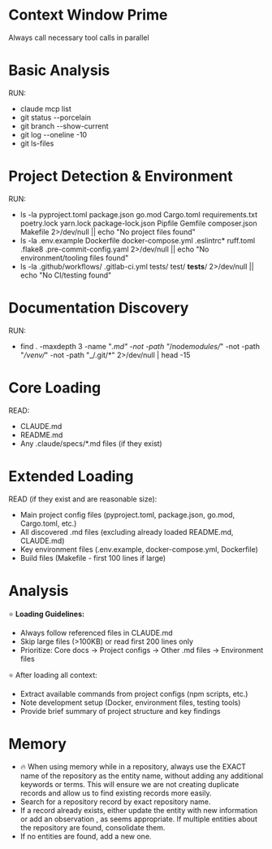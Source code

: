 # Context Window Prime

Always call necessary tool calls in parallel

# Basic Analysis
RUN:
- claude mcp list
- git status --porcelain
- git branch --show-current
- git log --oneline -10
- git ls-files

# Project Detection & Environment
RUN:
- ls -la pyproject.toml package.json go.mod Cargo.toml requirements.txt poetry.lock yarn.lock package-lock.json Pipfile Gemfile composer.json Makefile 2>/dev/null || echo "No project files found"
- ls -la .env.example Dockerfile docker-compose.yml .eslintrc\* ruff.toml .flake8 .pre-commit-config.yaml 2>/dev/null || echo "No environment/tooling files found"
- ls -la .github/workflows/ .gitlab-ci.yml tests/ test/ **tests**/ 2>/dev/null || echo "No CI/testing found"

# Documentation Discovery
RUN:
- find . -maxdepth 3 -name "_.md" -not -path "_/node*modules/*" -not -path "_/venv/_" -not -path "\_/.git/\*" 2>/dev/null | head -15

# Core Loading
READ:
- CLAUDE.md
- README.md
- Any .claude/specs/\*.md files (if they exist)

# Extended Loading
READ (if they exist and are reasonable size):
- Main project config files (pyproject.toml, package.json, go.mod, Cargo.toml, etc.)
- All discovered .md files (excluding already loaded README.md, CLAUDE.md)
- Key environment files (.env.example, docker-compose.yml, Dockerfile)
- Build files (Makefile - first 100 lines if large)

# Analysis

⭐ **Loading Guidelines:**
- Always follow referenced files in CLAUDE.md
- Skip large files (>100KB) or read first 200 lines only
- Prioritize: Core docs → Project configs → Other .md files → Environment files

⭐ After loading all context:
- Extract available commands from project configs (npm scripts, etc.)
- Note development setup (Docker, environment files, testing tools)
- Provide brief summary of project structure and key findings

# Memory
- 🔥 When using memory while in a repository, always use the EXACT name of the repository as the entity name, without adding any additional keywords or terms. This will ensure we are not creating duplicate records and allow us to find existing records more easily.
- Search for a repository record by exact repository name.
- If a record already exists, either update the entity with new information or add an observation , as seems appropriate. If multiple entities about the repository are found, consolidate them.
- If no entities are found, add a new one.